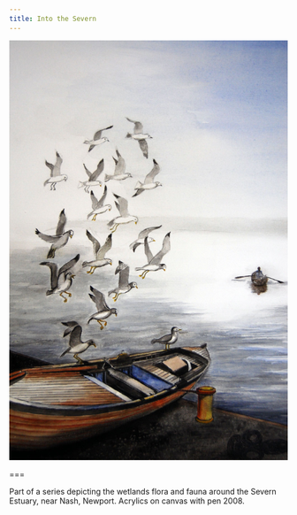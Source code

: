 ```yaml
---
title: Into the Severn
---
```


![Into the Severn](intosevern.jpg)

===


Part of a series depicting the wetlands flora and fauna around the Severn Estuary, near Nash, Newport.  Acrylics on canvas with pen 2008.

